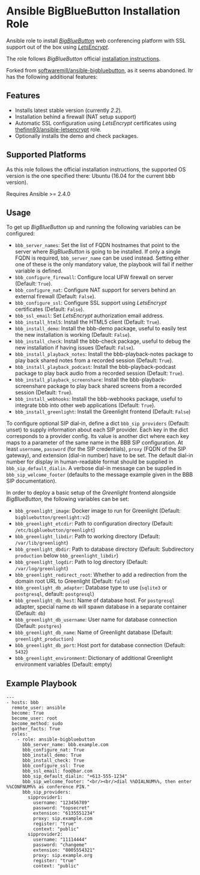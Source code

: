 # Ansible BigBlueButton Installation Role

Ansible role to install [_BigBlueButton_](https://www.bigbluebutton.org) web conferencing platform with SSL support out of the box using [_LetsEncrypt_](https://letsencrypt.org/).

The role follows _BigBlueButton_ official [installation instructions](http://docs.bigbluebutton.org/install/install.html).

Forked from [softwaremill/ansible-bigbluebutton](https://github.com/softwaremill/ansible-bigbluebutton), as it seems abandoned. Itr has the following additional features:

## Features
  * Installs latest stable version (currently _2.2_).
  * Installation behind a firewall (NAT setup support)
  * Automatic SSL configuration using _LetsEncrypt_ certificates using [thefinn93/ansible-letsencrypt](https://github.com/thefinn93/ansible-letsencrypt) role.
  * Optionally installs the demo and check packages.

## Supported Platforms
As this role follows the official installation instructions, the supported OS version is the one specified there: Ubuntu (16.04 for the current bbb version).

Requires Ansible >= 2.4.0

## Usage

To get up _BigBlueButton_ up and running the following variables can be configured:

  * `bbb_server_names`:  Set the list of FQDN hostnames that point to the server where _BigBlueButton_ is going to be installed. If only a single FQDN is required, `bbb_server_name` can be used instead. Setting either one of these is the only mandatory value, the playbook will fail if neither variable is defined.
  * `bbb_configure_firewall`: Configure local UFW firewall on server (Default: `True`).
  * `bbb_configure_nat`: Configure NAT support for servers behind an external firewall (Default: `False`).
  * `bbb_configure_ssl`: Configure SSL support using _LetsEncrypt_ certificates (Default: `False`).
  * `bbb_ssl_email`: Set _LetsEncrypt_ authorization email address.
  * `bbb_install_html5`: Install the HTML5 client (Default: `True`).
  * `bbb_install_demo`: Install the bbb-demo package, useful to easily test the new installation is working (Default: `False`).
  * `bbb_install_check`: Install the bbb-check package, useful to debug the new installation if having issues (Default: `False`).
  * `bbb_install_playback_notes`: Install the bbb-playback-notes package to play back shared notes from a recorded session (Default: `True`).
  * `bbb_install_playback_podcast`: Install the bbb-playback-podcast package to play back audio from a recorded session (Default: `True`).
  * `bbb_install_playback_screenshare`: Install the bbb-playback-screenshare package to play back shared screens from a recorded session (Default: `True`).
  * `bbb_install_webhooks`: Install the bbb-webhooks package, useful to integrate bbb into other web applications (Default: `True`).
  * `bbb_install_greenlight`: Install the Greenlight frontend (Default: `False`)

To configure optional SIP dial-in, define a dict `bbb_sip_providers` (Default: unset) to supply information about each SIP provider. Each key in the dict
corresponds to a provider config. Its value is another dict where each key maps to a parameter of the same name in the BBB SIP configuration. At least
`username`, `password` (for the SIP credentials), `proxy` (FQDN of the SIP gateway), and extension (dial-in number) have to be set. The default dial-in
number for display in human-readable format should be supplied in `bbb_sip_default_dialin`. A verbose dial-in message can be supplied in
`bbb_sip_welcome_footer` (defaults to the message example given in the BBB SIP documentation).

In order to deploy a basic setup of the _Greenlight_ frontend alongside _BigBlueButton_, the following variables can be set:

  * `bbb_greenlight_image`: Docker image to run for Greenlight (Default: `bigbluebutton/greenlight:v2`)
  * `bbb_greenlight_etcdir`: Path to configuration directory (Default: `/etc/bigbluebutton/greenlight`)
  * `bbb_greenlight_libdir`: Path to working directory (Default: `/var/lib/greenlight`)
  * `bbb_greenlight_dbdir`: Path to database directory (Default: Subdirectory `production` below `bbb_greenlight_libdir`)
  * `bbb_greenlight_logdir`: Path to log directory (Default: `/var/log/greenlight`)
  * `bbb_greenlight_redirect_root`: Whether to add a redirection from the domain root URL to Greenlight (Default: `false`)
  * `bbb_greenlight_db_adapter`: Database type to use (`sqlite3` or `postgresql`, default: `postgresql`)
  * `bbb_greenlight_db_host`: Name of database host. For `postgresql` adapter, special name `db` will spawn database in a separate container (Default: `db`)
  * `bbb_greenlight_db_username`: User name for database connection (Default: `postgres`)
  * `bbb_greenlight_db_name`: Name of Greenlight database (Default: `greenlight_production`)
  * `bbb_greenlight_db_port`: Host port for database connection (Default: `5432`)
  * `bbb_greenlight_environment`: Dictionary of additional Greenlight environment variables (Default: empty)

## Example Playbook

```
---
- hosts: bbb
  remote_user: ansible
  become: True
  become_user: root
  become_method: sudo
  gather_facts: True
  roles:
    - role: ansible-bigbluebutton
      bbb_server_name: bbb.example.com
      bbb_configure_nat: True
      bbb_install_demo: True
      bbb_install_check: True
      bbb_configure_ssl: True
      bbb_ssl_email: foo@bar.com
      bbb_sip_default_dialin: "+613-555-1234"
      bbb_sip_welcome_footer: "<br/><br/>dial %%DIALNUM%%, then enter %%CONFNUM%% as conference PIN."
      bbb_sip_providers:
        sipprovider1:
          username: "123456789"
          password: "topsecret"
          extension: "6135551234"
          proxy: sip.example.com
          register: "true"
          context: "public"
        sipprovider2:
          username: "11114444"
          password: "changeme"
          extension: "8005554321"
          proxy: sip.example.org
          register: "true"
          context: "public"


```
